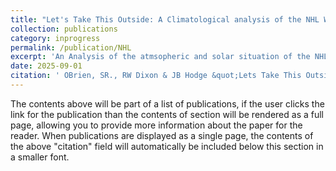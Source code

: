 ```yaml
---
title: "Let's Take This Outside: A Climatological analysis of the NHL Winter Classic 08-25"
collection: publications
category: inprogress
permalink: /publication/NHL
excerpt: 'An Analysis of the atmsopheric and solar situation of the NHL Winter Classic Host Cities long term, and on Game Day. Examines impact of these factors on instances stoppages of play for playing surface repair'
date: 2025-09-01
citation: ' OBrien, SR., RW Dixon & JB Hodge &quot;Lets Take This Outside: A Climatological analysis of the NHL Winter Classic 08-25.&quot; <i>TBA.</i>.'
---
```


The contents above will be part of a list of publications, if the user clicks the link for the publication than the contents of section will be rendered as a full page, allowing you to provide more information about the paper for the reader. When publications are displayed as a single page, the contents of the above "citation" field will automatically be included below this section in a smaller font.
